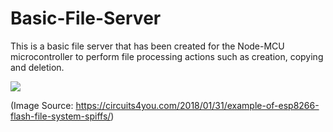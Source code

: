 # Basic-File-Server

This is a basic file server that has been created for the Node-MCU microcontroller to perform file processing actions such as creation, copying and deletion. 

![](https://circuits4you.com/wp-content/uploads/2018/01/esp8266-SPIFFS-file-system.jpg)

(Image Source: https://circuits4you.com/2018/01/31/example-of-esp8266-flash-file-system-spiffs/)
